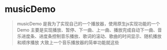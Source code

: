 # musicDemo
> musicDemo 是我为了实现自己的一个播放器，使用原生js实现功能的一个Demo
> 主要是实现播放、暂停、下一曲、上一曲、播放完成自动下一曲、音乐进度条、进度条控制音乐播放、歌词的滚动、歌曲的时间显示、随机播放和顺序播放
> 大致上一个音乐播放器的简单功能就这些

